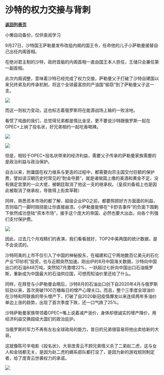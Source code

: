 # 沙特的权力交接与背刺

[**返回列表页**](/gzh/政事堂2019)

小懒自动备份，仅供查阅学习

9月27日，沙特国王萨勒曼发布改组内阁的国王令，任命他的儿子小萨勒曼接替自己出任内阁首相。

在绝对君主制的沙特，政府首脑的内阁首相一直由国王本人担任，王储只会兼任第一副首相。

此次内阁调整，意味着沙特已经完成了权力交接，萨勒曼父子打破了沙特自建国以来兄终弟及的传承机制，将这个全球最富庶的产油国“偷窃”到了萨勒曼父子这一支。

![](https://mmbiz.qpic.cn/mmbiz_jpg/rxhS23yu8cMedjJiaeeB1mJdWGVUKNL6yJQ1Bwj1iawnH5ebpKbPHRGtBAZ4lL7XavZialBcqfQA2vLSvicAicznibGQ/640?wx_fmt=jpeg)

而这一则权力变动，这也标志着俄罗斯将在能源战场上输的一败涂地。

看惯了戏曲的我们，总觉得兄弟都是情比金坚，更不要说沙特跟俄罗斯一起在OPEC+上纳了投名状，好兄弟相约一起吃香喝辣。

![](https://mmbiz.qpic.cn/mmbiz_jpg/rxhS23yu8cMedjJiaeeB1mJdWGVUKNL6yTaf21QQ32XH2SJTUSzobYaKuwakOU977znmibRTPKicoCZyMo6hKGYQQ/640?wx_fmt=jpeg)

![](https://mmbiz.qpic.cn/mmbiz_jpg/rxhS23yu8cMedjJiaeeB1mJdWGVUKNL6ya7SXiaj4lTps9IRcqFeSXhOnNhkT88wSZ7nHyJy6QLrbn3eeQFaKibEA/640?wx_fmt=jpeg)

但是，相较于OPEC+投名状带来的经济利益，需要父子传承的萨勒曼家族需要的是政治利益与政治保护。  

自古以来，附庸国在权力维系与更迭的过程中，都需要向宗主国交付巨额的保护费，譬如读汉朝历史时常见的“酎金夺爵”，就是诸侯国上缴的美酒和黄金不足，没有搞定宫里的一众大佬，被朝廷取消了他这一支的继承权。（皇叔刘备祖上也是因此被取消了继承权，导致得上街卖草鞋）

同样，熟悉资本市场的都了解，超级企业IPO之前，都要照顾好方方面面的利益，否则临门一脚时阻挠能让你直接崩溃。小萨勒曼能够在“卡舒吉事件”的负面下围剿下依然成功登陆“资本市场”，接手这个庞大的帝国，必然也要大出血，向各个列强们支付保护费。

![](https://mmbiz.qpic.cn/mmbiz_jpg/rxhS23yu8cMedjJiaeeB1mJdWGVUKNL6yURfk2bMnKU0e6shVlhsU7HZBSBEqF2ZOWAZKA1RtPYrLjbgTUeibF0w/640?wx_fmt=jpeg)

因此，过去几个月戏精们的表演，我们看看就好，TOP2中美两国的统计数据，是不会说谎的。

沙特阿美的上市不仅引入了中国的神秘股东，在福建和辽宁两地数百亿美元的石化产业“印钞机”投资，也与近期突然加速。刚出炉的8月中国海关数据，沙特向中国出口的石油848万吨，突然较7月激增22%，一跃超过七折向中国出口石油俄罗斯，重新成为中国最大的石油供应国，可想而知油价里还给了什么。

同样，在拜登与小萨勒曼会晤后，沙特8月的石油出口创下自2020年4月与俄罗斯较劲以来，首次突破1100万桶每日的增产心理关口。而且，整个三季度全球油价在沙特和阿联酋的带头增产下，打破了自2020新冠疫情爆发以来连续两年多油价单边上涨的趋势，出现了首次季度下跌，还一口气跌了25%。

沙特萨勒曼家族带领着OPEC+嘴上说着减产涨价，身体却很诚实的增产降价，用经济利益交换超级大国们的政治庇护。  

当俄罗斯的军力不再有左右全球政局的能力，昔日的兄弟很容易将他出卖给新的大哥。  

这就像陈可辛电影《投名状》，大哥庞青云不顾兄弟情义杀了二弟赵二虎，这与女人和金钱都无关，是因为赵二虎的嫡系部队都打没了，是因为新的游戏规则制定者，给了庞青云世袭权力的承诺。

![](https://mmbiz.qpic.cn/mmbiz_jpg/rxhS23yu8cMedjJiaeeB1mJdWGVUKNL6ydTKt9m2I9EOGCCqsHpe72Y7RMphHTsQjicSXM79KOia2qbYuEXjQjBUg/640?wx_fmt=jpeg)  

